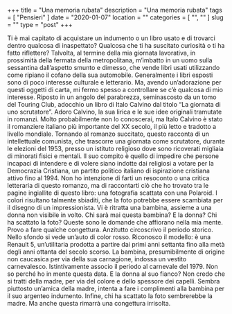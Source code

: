 +++
title = "Una memoria rubata"
description = "Una memoria rubata"
tags = [ "Pensieri" ]
date = "2020-01-07"
location = ""
categories = [
  "",
  ""
]
slug = ""
type = "post"
+++

Ti è mai capitato di acquistare un indumento o un libro usato e di trovarci dentro qualcosa di inaspettato?  Qualcosa che ti ha suscitato curiosità o ti ha fatto  riflettere? Talvolta, al termine della mia giornata lavorativa, in prossimità della fermata della metropolitana, m’imbatto in un uomo sulla sessantina dall’aspetto smunto e dimesso, che vende libri usati utilizzando come ripiano il cofano della sua automobile. Generalmente i libri esposti sono di poco interesse culturale e letterario.  Ma, avendo un’adorazione per questi oggetti di carta, mi fermo spesso a controllare se c’è qualcosa di mio interesse. Riposto in un angolo del parabrezza, seminascosto da un tomo del Touring Club, adocchio un libro di Italo Calvino dal titolo “La giornata di uno scrutatore”.  Adoro Calvino, la sua lirica e le sue idee originali tramutate in romanzi. Molto probabilmente non lo conoscerai, ma Italo Calvino è stato il romanziere italiano più importante del XX secolo, il più letto e tradotto a livello mondiale. Tornando al romanzo succitato, questo racconta di un intellettuale comunista, che trascorre una giornata come scrutatore, durante le elezioni del 1953, presso un istituto religioso dove sono ricoverati migliaia di minorati fisici e mentali. Il suo compito è quello di impedire che persone incapaci di intendere e di volere siano indotte dai religiosi a votare per la Democrazia Cristiana, un partito politico italiano di ispirazione cristiana attivo fino al 1994. Non ho intenzione di farti un resoconto o una critica letteraria di questo romanzo, ma di raccontarti ciò che ho trovato tra le pagine ingiallite di questo libro: una fotografia scattata con una Polaroid. I colori risultano talmente sbiaditi, che la foto potrebbe essere scambiata per il disegno di un impressionista. Vi è ritratta una bambina, assieme a una donna non visibile in volto. Chi sarà mai questa bambina? E la donna? Chi ha scattato la foto? Queste sono le domande che affiorano nella mia mente. Provo a fare qualche congettura. Anzitutto circoscrivo il periodo storico. Nello sfondo si vede un’auto di color rosso. Riconosco il modello: è una Renault 5, un’utilitaria prodotta a partire dai primi anni settanta fino alla metà degli anni ottanta del secolo scorso. La bambina, presumibilmente di origine non caucasica per via della sua carnagione, indossa un vestito carnevalesco. Istintivamente associo il periodo al carnevale del 1979. Non so perché ho in mente questa data.  E la donna al suo fianco? Non credo che si tratti della madre, per via del colore e dello spessore dei capelli. Sembra piuttosto un’amica della madre, intenta a fare i complimenti alla bambina per il suo argenteo indumento. Infine, chi ha scattato la foto sembrerebbe la madre. Ma anche questa rimarrà una congettura irrisolta.
